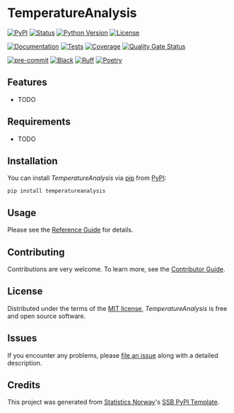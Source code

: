 # TemperatureAnalysis

[![PyPI](https://img.shields.io/pypi/v/temperatureanalysis.svg)][pypi status]
[![Status](https://img.shields.io/pypi/status/temperatureanalysis.svg)][pypi status]
[![Python Version](https://img.shields.io/pypi/pyversions/temperatureanalysis)][pypi status]
[![License](https://img.shields.io/pypi/l/temperatureanalysis)][license]

[![Documentation](https://github.com/statisticsnorway/temperatureanalysis/actions/workflows/docs.yml/badge.svg)][documentation]
[![Tests](https://github.com/statisticsnorway/temperatureanalysis/actions/workflows/tests.yml/badge.svg)][tests]
[![Coverage](https://sonarcloud.io/api/project_badges/measure?project=statisticsnorway_temperatureanalysis&metric=coverage)][sonarcov]
[![Quality Gate Status](https://sonarcloud.io/api/project_badges/measure?project=statisticsnorway_temperatureanalysis&metric=alert_status)][sonarquality]

[![pre-commit](https://img.shields.io/badge/pre--commit-enabled-brightgreen?logo=pre-commit&logoColor=white)][pre-commit]
[![Black](https://img.shields.io/badge/code%20style-black-000000.svg)][black]
[![Ruff](https://img.shields.io/endpoint?url=https://raw.githubusercontent.com/astral-sh/ruff/main/assets/badge/v2.json)](https://github.com/astral-sh/ruff)
[![Poetry](https://img.shields.io/endpoint?url=https://python-poetry.org/badge/v0.json)][poetry]

[pypi status]: https://pypi.org/project/temperatureanalysis/
[documentation]: https://statisticsnorway.github.io/temperatureanalysis
[tests]: https://github.com/statisticsnorway/temperatureanalysis/actions?workflow=Tests

[sonarcov]: https://sonarcloud.io/summary/overall?id=statisticsnorway_temperatureanalysis
[sonarquality]: https://sonarcloud.io/summary/overall?id=statisticsnorway_temperatureanalysis
[pre-commit]: https://github.com/pre-commit/pre-commit
[black]: https://github.com/psf/black
[poetry]: https://python-poetry.org/

## Features

- TODO

## Requirements

- TODO

## Installation

You can install _TemperatureAnalysis_ via [pip] from [PyPI]:

```console
pip install temperatureanalysis
```

## Usage

Please see the [Reference Guide] for details.

## Contributing

Contributions are very welcome.
To learn more, see the [Contributor Guide].

## License

Distributed under the terms of the [MIT license][license],
_TemperatureAnalysis_ is free and open source software.

## Issues

If you encounter any problems,
please [file an issue] along with a detailed description.

## Credits

This project was generated from [Statistics Norway]'s [SSB PyPI Template].

[statistics norway]: https://www.ssb.no/en
[pypi]: https://pypi.org/
[ssb pypi template]: https://github.com/statisticsnorway/ssb-pypitemplate
[file an issue]: https://github.com/statisticsnorway/temperatureanalysis/issues
[pip]: https://pip.pypa.io/

<!-- github-only -->

[license]: https://github.com/statisticsnorway/temperatureanalysis/blob/main/LICENSE
[contributor guide]: https://github.com/statisticsnorway/temperatureanalysis/blob/main/CONTRIBUTING.md
[reference guide]: https://statisticsnorway.github.io/temperatureanalysis/reference.html

